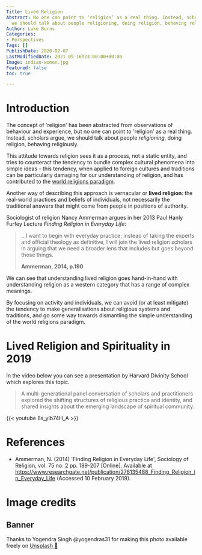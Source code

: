 ```yaml
---
Title: Lived Religion
Abstract: No one can point to ‘religion’ as a real thing. Instead, scholars argue,
  we should talk about people religioning, doing religion, behaving religiously.
Author: Luke Burns
Categories:
- Perspectives
Tags: []
PublishDate: 2020-02-07
LastModifiedDate: 2021-09-16T23:00:00+00:00
Image: indian-women.jpg
Featured: false
toc: true

---
```

# Introduction

The concept of 'religion' has been abstracted from observations of behaviour and experience, but no one can point to 'religion' as a real thing. Instead, scholars argue, we should talk about people _religioning_, doing religion, behaving religiously.

This attitude towards religion sees it as a process, not a static entity, and tries to counteract the tendency to bundle complex cultural phenomena into simple ideas - this tendency, when applied to foreign cultures and traditions can be particularly damaging for our understanding of religion, and has contributed to the [world religions paradigm](/p/world-regligions-paradigm/).

Another way of describing this approach is vernacular or **lived religion**: the real-world practices and beliefs of individuals, not necessarily the traditional answers that might come from people in positions of authority.

Sociologist of religion Nancy Ammerman argues in her 2013 Paul Hanly Furfey Lecture _Finding Religion in Everyday Life_:

> ...I want to begin with everyday practice; instead of taking the experts and official theology as definitive, I will join the lived religion scholars in arguing that we need a broader lens that includes but goes beyond those things.
>
> **Ammerman, 2014, p.190**

We can see that understanding lived religion goes hand-in-hand with understanding religion as a western category that has a range of complex meanings.

By focusing on activity and individuals, we can avoid (or at least mitigate) the tendency to make generalisations about religious systems and traditions, and go some way towards dismantling the simple understanding of the world religions paradigm.

# Lived Religion and Spirituality in 2019

In the video below you can see a presentation by Harvard Divinity School which explores this topic.

> A multi-generational panel conversation of scholars and practitioners explored the shifting structures of religious practice and identity, and shared insights about the emerging landscape of spiritual community.

{{< youtube 8s_ylb74H_A >}}

# References

* Ammerman, N. (2014) 'Finding Religion in Everyday Life', Sociology of Religion, vol. 75 no. 2 pp. 189-207 \[Online\]. Available at https://www.researchgate.net/publication/276135488_Finding_Religion_in_Everyday_Life (Accessed 10 February 2019).

# Image credits

## Banner

Thanks to Yogendra Singh @yogendras31 for making this photo available freely on [Unsplash 🎁](https://unsplash.com/photos/pOkfTJtNQrY)